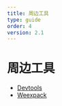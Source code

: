 ```yaml
---
title: 周边工具 
type: guide
order: 4
version: 2.1
---
```


# 周边工具  

- [Devtools](./devtools.html)
- [Weexpack](./weexpack.html)